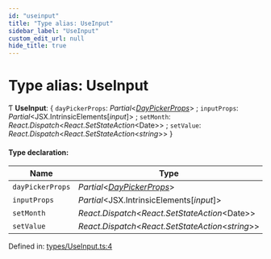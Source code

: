 ```yaml
---
id: "useinput"
title: "Type alias: UseInput"
sidebar_label: "UseInput"
custom_edit_url: null
hide_title: true
---
```


# Type alias: UseInput

Ƭ **UseInput**: { `dayPickerProps`: *Partial*<[*DayPickerProps*](../interfaces/daypickerprops.md)\> ; `inputProps`: *Partial*<JSX.IntrinsicElements[*input*]\> ; `setMonth`: *React.Dispatch*<*React.SetStateAction*<Date\>\> ; `setValue`: *React.Dispatch*<*React.SetStateAction*<*string*\>\>  }

#### Type declaration:

Name | Type |
------ | ------ |
`dayPickerProps` | *Partial*<[*DayPickerProps*](../interfaces/daypickerprops.md)\> |
`inputProps` | *Partial*<JSX.IntrinsicElements[*input*]\> |
`setMonth` | *React.Dispatch*<*React.SetStateAction*<Date\>\> |
`setValue` | *React.Dispatch*<*React.SetStateAction*<*string*\>\> |

Defined in: [types/UseInput.ts:4](https://github.com/gpbl/react-day-picker/blob/7a46f8df/packages/react-day-picker/src/types/UseInput.ts#L4)
